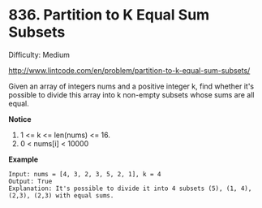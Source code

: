 # 836. Partition to K Equal Sum Subsets

Difficulty: Medium

http://www.lintcode.com/en/problem/partition-to-k-equal-sum-subsets/

Given an array of integers nums and a positive integer k, find whether it's possible to divide this array into k non-empty subsets whose sums are all equal.

**Notice**  
1. 1 <= k <= len(nums) <= 16.
2. 0 < nums[i] < 10000

**Example**  
```
Input: nums = [4, 3, 2, 3, 5, 2, 1], k = 4
Output: True
Explanation: It's possible to divide it into 4 subsets (5), (1, 4), (2,3), (2,3) with equal sums.
```
